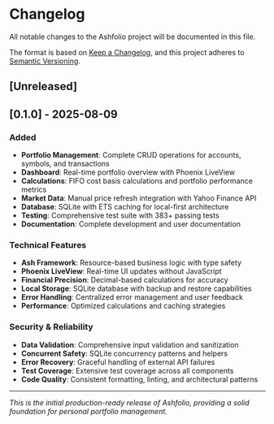 # Changelog

All notable changes to the Ashfolio project will be documented in this file.

The format is based on [Keep a Changelog](https://keepachangelog.com/en/1.0.0/),
and this project adheres to [Semantic Versioning](https://semver.org/spec/v2.0.0.html).

## [Unreleased]

## [0.1.0] - 2025-08-09

### Added
- **Portfolio Management**: Complete CRUD operations for accounts, symbols, and transactions
- **Dashboard**: Real-time portfolio overview with Phoenix LiveView
- **Calculations**: FIFO cost basis calculations and portfolio performance metrics
- **Market Data**: Manual price refresh integration with Yahoo Finance API
- **Database**: SQLite with ETS caching for local-first architecture
- **Testing**: Comprehensive test suite with 383+ passing tests
- **Documentation**: Complete development and user documentation

### Technical Features
- **Ash Framework**: Resource-based business logic with type safety
- **Phoenix LiveView**: Real-time UI updates without JavaScript
- **Financial Precision**: Decimal-based calculations for accuracy
- **Local Storage**: SQLite database with backup and restore capabilities
- **Error Handling**: Centralized error management and user feedback
- **Performance**: Optimized calculations and caching strategies

### Security & Reliability
- **Data Validation**: Comprehensive input validation and sanitization
- **Concurrent Safety**: SQLite concurrency patterns and helpers
- **Error Recovery**: Graceful handling of external API failures
- **Test Coverage**: Extensive test coverage across all components
- **Code Quality**: Consistent formatting, linting, and architectural patterns

---

*This is the initial production-ready release of Ashfolio, providing a solid foundation for personal portfolio management.*